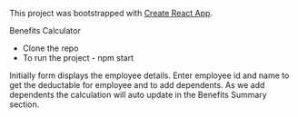 This project was bootstrapped with [Create React App](https://github.com/facebookincubator/create-react-app).

Benefits Calculator
- Clone the repo
- To run the project - npm start

Initially form displays the employee details. Enter employee id and name to get the deductable for employee and to add dependents. As we add dependents the calculation will auto update in the Benefits Summary section.